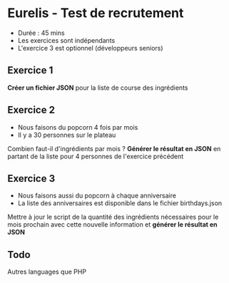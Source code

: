 # Eurelis - Test de recrutement #

- Durée : 45 mins
- Les exercices sont indépendants
- L'exercice 3 est optionnel (développeurs seniors)

## Exercice 1 ## 

**Créer un fichier JSON** pour la liste de course des ingrédients

## Exercice 2 ##

- Nous faisons du popcorn 4 fois par mois
- Il y a 30 personnes sur le plateau

Combien faut-il d'ingrédients par mois ? **Générer le résultat en JSON** en partant de la liste pour 4 personnes de l'exercice précédent

## Exercice 3 ## 

- Nous faisons aussi du popcorn à chaque anniversaire
- La liste des anniversaires est disponible dans le fichier birthdays.json 

Mettre à jour le script de la quantité des ingrédients nécessaires pour le mois prochain avec cette nouvelle information et **générer le résultat en JSON**


## Todo ##

Autres languages que PHP